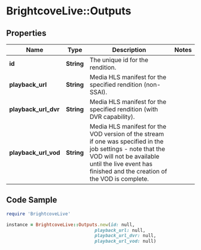# BrightcoveLive::Outputs

## Properties

Name | Type | Description | Notes
------------ | ------------- | ------------- | -------------
**id** | **String** | The unique id for the rendition. | 
**playback_url** | **String** | Media HLS manifest for the specified rendition (non-SSAI). | 
**playback_url_dvr** | **String** | Media HLS manifest for the specified rendition (with DVR capability). | 
**playback_url_vod** | **String** | Media HLS manifest for the VOD version of the stream if one was specified in the job settings - note that the VOD will not be available until the live event has finished and the creation of the VOD is complete. | 

## Code Sample

```ruby
require 'BrightcoveLive'

instance = BrightcoveLive::Outputs.new(id: null,
                                 playback_url: null,
                                 playback_url_dvr: null,
                                 playback_url_vod: null)
```


